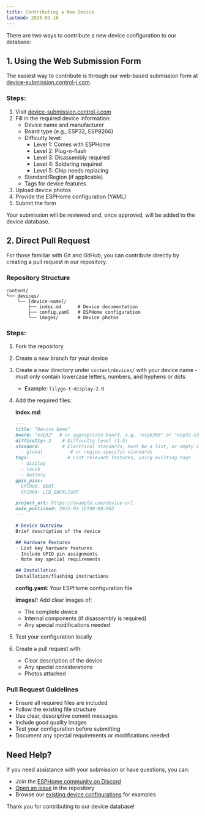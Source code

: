```yaml
---
title: Contributing a New Device
lastmod: 2025-03-16
---
```


There are two ways to contribute a new device configuration to our database:

## 1. Using the Web Submission Form

The easiest way to contribute is through our web-based submission form at [device-submission.control-j.com](https://device-submission.control-j.com).

### Steps:
1. Visit [device-submission.control-j.com](https://device-submission.control-j.com)
2. Fill in the required device information:
   - Device name and manufacturer
   - Board type (e.g., ESP32, ESP8266)
   - Difficulty level:
     - Level 1: Comes with ESPHome
     - Level 2: Plug-n-flash
     - Level 3: Disassembly required
     - Level 4: Soldering required
     - Level 5: Chip needs replacing
   - Standard/Region (if applicable)
   - Tags for device features
3. Upload device photos
4. Provide the ESPHome configuration (YAML)
5. Submit the form

Your submission will be reviewed and, once approved, will be added to the device database.

## 2. Direct Pull Request

For those familiar with Git and GitHub, you can contribute directly by creating a pull request in our repository.

### Repository Structure
```
content/
└── devices/
    └── [device-name]/
        ├── index.md      # Device documentation
        ├── config.yaml   # ESPHome configuration
        └── images/       # Device photos
```

### Steps:

1. Fork the repository
2. Create a new branch for your device
3. Create a new directory under `content/devices/` with your device name - must only contain lowercase letters, numbers, and hyphens or dots
   - Example: `lilygo-t-display-2.0`
4. Add the required files:

   **index.md**:
   ```markdown
   ---
   title: "Device Name"
   board: "esp32"  # or appropriate board, e.g. "esp8266" or "esp32-s3"
   difficulty: 2    # Difficulty level (1-5)
   standard:        # Electrical standards, must be a list, or empty if not applicable
     - global          # or region-specific standards
   tags:              # List relevant features, using existing tags
     - display
     - touch
     - battery
   gpio_pins:
     GPIO00: BOOT
     GPIO04: LCD_BACKLIGHT

   project_url: https://example.com/device-url
   date_published: 2025-03-16T00:00:00Z
   ---

   # Device Overview
   Brief description of the device

   ## Hardware Features
   - List key hardware features
   - Include GPIO pin assignments
   - Note any special requirements

   ## Installation
   Installation/flashing instructions
   ```

   **config.yaml**: Your ESPHome configuration file
   
   **images/**: Add clear images of:
   - The complete device
   - Internal components (if disassembly is required)
   - Any special modifications needed

5. Test your configuration locally
6. Create a pull request with:
   - Clear description of the device
   - Any special considerations
   - Photos attached

### Pull Request Guidelines

- Ensure all required files are included
- Follow the existing file structure
- Use clear, descriptive commit messages
- Include good quality images
- Test your configuration before submitting
- Document any special requirements or modifications needed

## Need Help?

If you need assistance with your submission or have questions, you can:
- Join the [ESPHome community on Discord](https://discord.gg/KhAMKrd)
- [Open an issue](https://github.com/clydebarrow/device-configs/issues/new) in the repository
- Browse our [existing device configurations](/devices/) for examples

Thank you for contributing to our device database!

